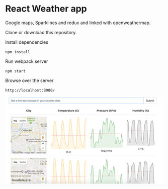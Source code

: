 # React Weather app

Google maps, Sparklines and redux and linked with openweathermap.

Clone or download this repository.

Install dependencies
```
npm install
```

Run webpack server
```
npm start
```

Browse over the server
```
http://localhost:8080/
```

![React Weather](weather.png "React Weather")
